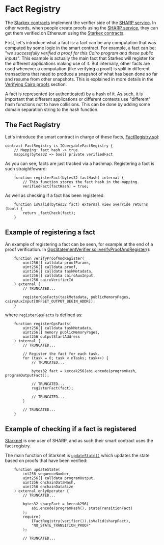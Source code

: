 # Fact Registry

The [Starkex contracts](https://github.com/starkware-libs/starkex-contracts/) implement the verifier side of the [SHARP service](https://starkware.co/resource/joining-forces-sharp/). 
In other words, when people create proofs using the [SHARP service](https://starkware.co/resource/joining-forces-sharp/), they can get them verified on Ethereum using the [Starkex contracts](https://github.com/starkware-libs/starkex-contracts/).

First, let's introduce what a fact is: a fact can be any computation that was computed by some logic in the smart contract. For example, a fact can be: "_we successfully verified a proof for this Cairo program and these public inputs_".
This example is actually the main fact that Starkex will register for the different applications making use of it.
But internally, other facts are used whenever a computation (like verifying a proof) is split in different transactions that need to produce a snapshot of what has been done so far and resume from other snapshots. This is explained in more details in the [Verifying Cairo proofs](./cairo.md) section.

A fact is represented (or authenticated) by a hash of it. As such, it is important that different applications or different contexts use "different" hash functions not to have collisions. This can be done by adding some domain separation string to the hash function.

## The Fact Registry

Let's introduce the smart contract in charge of these facts, [FactRegistry.sol](https://github.com/starkware-libs/starkex-contracts/blob/aecf37f2278b2df233edd13b686d0aa9462ada02/scalable-dex/contracts/src/components/FactRegistry.sol):

```solidity
contract FactRegistry is IQueryableFactRegistry {
    // Mapping: fact hash -> true.
    mapping(bytes32 => bool) private verifiedFact
```

As you can see, facts are just tracked via a hashmap. Registering a fact is such straightfoward:

```solidity
    function registerFact(bytes32 factHash) internal {
        // This function stores the fact hash in the mapping.
        verifiedFact[factHash] = true;
```

As well as checking if a fact has been registered:

```solidity
    function isValid(bytes32 fact) external view override returns (bool) {
        return _factCheck(fact);
    }
```

## Example of registering a fact

An example of registering a fact can be seen, for example at the end of a proof verification. In [GpsStatementVerifier.sol:verifyProofAndRegister()](https://github.com/starkware-libs/starkex-contracts/blob/aecf37f2278b2df233edd13b686d0aa9462ada02/evm-verifier/solidity/contracts/gps/GpsStatementVerifier.sol#L71):

```solidity
    function verifyProofAndRegister(
        uint256[] calldata proofParams,
        uint256[] calldata proof,
        uint256[] calldata taskMetadata,
        uint256[] calldata cairoAuxInput,
        uint256 cairoVerifierId
    ) external {
        // TRUNCATED...

        registerGpsFacts(taskMetadata, publicMemoryPages, cairoAuxInput[OFFSET_OUTPUT_BEGIN_ADDR]);
    }
```

where `registerGpsFacts` is defined as:

```solidity
    function registerGpsFacts(
        uint256[] calldata taskMetadata,
        uint256[] memory publicMemoryPages,
        uint256 outputStartAddress
    ) internal {
        // TRUNCATED...

        // Register the fact for each task.
        for (task = 0; task < nTasks; task++) {
            // TRUNCATED...

            bytes32 fact = keccak256(abi.encode(programHash, programOutputFact));

            // TRUNCATED...
            registerFact(fact);

            // TRUNCATED...
        }

        // TRUNCATED...
    }
```

## Example of checking if a fact is registered

[Starknet]() is one user of SHARP, and as such their smart contract uses the fact registry.

The main function of Starknet is [`updateState()`](https://github.com/mimoo/starknet-contracts/blob/main/contracts/Starknet.sol#L176) which updates the state based on proofs that have been verified:

```solidity
    function updateState(
        int256 sequenceNumber,
        uint256[] calldata programOutput,
        uint256 onchainDataHash,
        uint256 onchainDataSize
    ) external onlyOperator {
        // TRUNCATED...
        
        bytes32 sharpFact = keccak256(
            abi.encode(programHash(), stateTransitionFact)
        );
        require(
            IFactRegistry(verifier()).isValid(sharpFact),
            "NO_STATE_TRANSITION_PROOF"
        );

        // TRUNCATED...
```